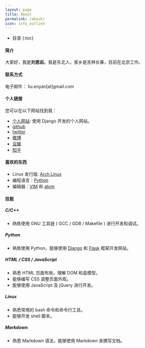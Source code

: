 ```yaml
---
layout: page
title: About
permalink: /about/
icon: info_outline
---
```


* 目录
{:toc}

#### 简介

大家好，我是**刘恩岩**。我是东北人，家乡是吉林长春，目前在北京工作。

#### 联系方式

电子邮件： liu.enyan[at]gmail.com

#### 个人链接

您可以在以下网站找到我：

- [个人网站](https://enyan.me/): 使用 Django 开发的个人网站。
- [github](https://github.com/liuenyan)
- [twitter](https://twitter.com/liuenyan)
- [微博](http://weibo.com/liuenyan2006)
- [豆瓣](https://www.douban.com/people/liuenyan/)
- [知乎](https://www.zhihu.com/people/liu-en-yan)

#### 喜欢的东西

- Linux 发行版: [Arch Linux](https://www.archlinux.org)
- 编程语言：[Python](https://www.python.org)
- 编辑器：[VIM](http://www.vim.org) 和 [atom](https://atom.io)

#### 技能

##### C/C++

- 熟练使用 GNU 工具链 ( GCC / GDB / Makefile ) 进行开发和调试。

##### Python

- 熟练使用 Python，能够使用 [Django](http://www.djangoproject.com) 和 [Flask](http://flask.pocoo.org) 框架开发网站。

##### HTML / CSS / JavaScript

- 熟悉 HTML 页面布局，理解 DOM 和盒模型。
- 能够编写 CSS 调整页面外观。
- 能够使用 JavaScript 及 jQuery 进行开发。

##### Linux

- 熟悉常用的 bash 命令和命令行工具。
- 能够开发 shell 脚本。

##### Markdown

- 熟悉 Markdown 语法，能够使用 Markdown 来撰写文档。
